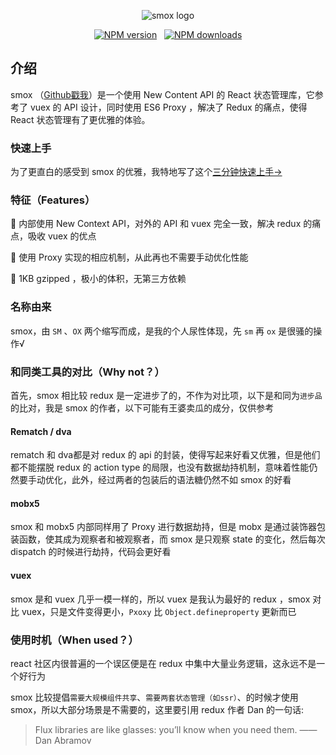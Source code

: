 <p align="center"><img src="http://ww1.sinaimg.cn/large/85564debgy1froiubji5aj207f03nq34.jpg" alt="smox logo"></p>
<p align="center">
<a href="https://npmjs.com/package/smox" target="_blank" rel="noopener noreferrer"><img src="https://img.shields.io/npm/v/smox.svg?style=flat" alt="NPM version"></a> &nbsp;
<a href="https://npmjs.com/package/smox" target="_blank" rel="noopener noreferrer"><img src="https://img.shields.io/npm/dm/smox.svg?style=flat" alt="NPM downloads"></a>
</p>

## 介绍
smox （[Github戳我](https://github.com/132yse/smox)）是一个使用 New Content API 的 React 状态管理库，它参考了 vuex 的 API 设计，同时使用 ES6 Proxy ，解决了 Redux 的痛点，使得 React 状态管理有了更优雅的体验。


### 快速上手
为了更直白的感受到 smox 的优雅，我特地写了这个[三分钟快速上手→](/quickstart/)

### 特征（Features）
:pig_nose: 内部使用 New Context API，对外的 API 和 vuex 完全一致，解决 redux 的痛点，吸收 vuex 的优点

:jack_o_lantern: 使用 Proxy 实现的相应机制，从此再也不需要手动优化性能

:ghost: 1KB gzipped ，极小的体积，无第三方依赖

### 名称由来
smox，由 `SM` 、`OX` 两个缩写而成，是我的个人尿性体现，先 `sm` 再 `ox` 是很骚的操作√

### 和同类工具的对比（Why not？）
首先，smox 相比较 redux 是一定进步了的，不作为对比项，以下是和同为`进步品`的比对，我是 smox 的作者，以下可能有王婆卖瓜的成分，仅供参考

#### Rematch / dva
rematch 和 dva都是对 redux 的 api 的封装，使得写起来好看又优雅，但是他们都不能摆脱 redux 的 action type 的局限，也没有数据劫持机制，意味着性能仍然要手动优化，此外，经过两者的包装后的语法糖仍然不如 smox 的好看

#### mobx5
smox 和 mobx5 内部同样用了 Proxy 进行数据劫持，但是 mobx 是通过装饰器包装函数，使其成为观察者和被观察者，而 smox 是只观察 state 的变化，然后每次 dispatch 的时候进行劫持，代码会更好看

#### vuex
smox 是和 vuex 几乎一模一样的，所以 vuex 是我认为最好的 redux ，smox 对比 vuex，只是文件变得更小，`Pxoxy` 比 `Object.defineproperty` 更新而已

### 使用时机（When used？）
react 社区内很普遍的一个误区便是在 redux 中集中大量业务逻辑，这永远不是一个好行为

smox 比较提倡`需要大规模组件共享`、`需要两套状态管理（如ssr）`、的时候才使用 smox，所以大部分场景是不需要的，这里要引用 redux 作者 Dan 的一句话:
> Flux libraries are like glasses: you’ll know when you need them.  —— Dan Abramov
